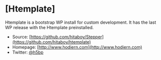 # [Htemplate]

Htemplate is a bootstrap WP install for custom development. It has the last WP release with the Htemplate preinstalled.

* Source: [https://github.com/hitaboy/Stepper](https://github.com/hitaboy/htemplate)
* Homepage: [http://www.hodiern.com](http://www.hodiern.com)
* Twitter: [@h5bp](http://twitter.com/hitaboy)
